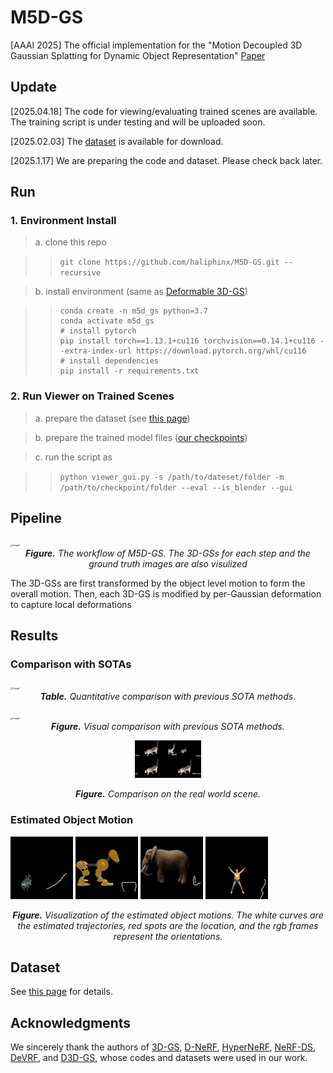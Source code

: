 # M5D-GS
[AAAI 2025] The official implementation for the "Motion Decoupled 3D Gaussian Splatting for Dynamic Object Representation" [Paper](https://drive.google.com/file/d/1DZnkiIoHsxtnf_NKxC1tnn_vRnRu2D45/view?usp=drive_link)

## Update
[2025.04.18] The code for viewing/evaluating trained scenes are available. The training script is under testing and will be uploaded soon.

[2025.02.03] The [dataset](/m5d_data) is available for download.

[2025.1.17] We are preparing the code and dataset. Please check back later.

## Run

### 1. Environment Install

> a. clone this repo

>> `git clone https://github.com/haliphinx/M5D-GS.git --recursive`

> b. install environment (same as [Deformable 3D-GS](https://github.com/ingra14m/Deformable-3D-Gaussians))

>> ```
>> conda create -n m5d_gs python=3.7
>> conda activate m5d_gs
>> # install pytorch
>> pip install torch==1.13.1+cu116 torchvision==0.14.1+cu116 --extra-index-url https://download.pytorch.org/whl/cu116
>> # install dependencies
>> pip install -r requirements.txt
>> ```

### 2. Run Viewer on Trained Scenes
> a. prepare the dataset (see [this page](/m5d_data))

> b. prepare the trained model files ([our checkpoints](https://uottawa-my.sharepoint.com/personal/xhu008_uottawa_ca/_layouts/15/guestaccess.aspx?share=El3O-dVaY_tDlEuCasqKotABh3SwRGu6h7j777dC2m66zw&e=hzpiHl))

> c. run the script as 

>> `python viewer_gui.py -s /path/to/dateset/folder -m /path/to/checkpoint/folder --eval --is_blender --gui`


## Pipeline

<img src="res/main_graph.png" alt="Image1" style="zoom:25%;" />
<div align="center"><b><i>Figure.</i></b> <i>The workflow of M5D-GS. The 3D-GSs for each step and the ground truth images are also visulized</i></div>

<p></p>

The 3D-GSs are first transformed by the object level motion to form the overall motion. Then, each 3D-GS is modified by per-Gaussian deformation to capture local deformations


## Results
### Comparison with SOTAs
<img src="res/tab_res.png" alt="Image1" style="zoom:25%;" />
<div align="center"><b><i>Table.</i></b> <i>Quantitative comparison with previous SOTA methods.</i></div>
<p></p><p></p>
<img src="res/main_vis.png" alt="Image1" style="zoom:25%;" />
<div align="center"><b><i>Figure.</i></b> <i>Visual comparison with previous SOTA methods.</i></div>
<p></p><p></p>

<div align="center">
<img src="res/cat.gif" alt="Image1" style="zoom:25%;" />

<b><i>Figure.</i></b> <i>Comparison on the real world scene.</i></div>
</div>


### Estimated Object Motion
<img src="res/traj_fish.gif" alt="Image1" style="zoom:25%;" /> <img src="res/traj_robdog.gif" alt="Image2" style="zoom:25%;" /> <img src="res/traj_elephant.gif" alt="Image3" style="zoom:25%;" /> <img src="res/traj_jjacks.gif" alt="Image4" style="zoom:25%;" />
<div align="center"><b><i>Figure.</i></b> <i>Visualization of the estimated object motions. The white curves are the estimated trajectories, red spots are the location, and the rgb frames represent the orientations.</i></div>

## Dataset
See [this page](/m5d_data) for details.

## Acknowledgments
We sincerely thank the authors of [3D-GS](https://repo-sam.inria.fr/fungraph/3d-gaussian-splatting/), [D-NeRF](https://www.albertpumarola.com/research/D-NeRF/index.html), [HyperNeRF](https://hypernerf.github.io/), [NeRF-DS](https://jokeryan.github.io/projects/nerf-ds/), [DeVRF](https://jia-wei-liu.github.io/DeVRF/),  and [D3D-GS]([https://jia-wei-liu.github.io/DeVRF/](https://drive.google.com/file/d/1DZnkiIoHsxtnf_NKxC1tnn_vRnRu2D45/view?usp=drive_link)), whose codes and datasets were used in our work.
